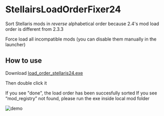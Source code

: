 # StellairsLoadOrderFixer24
Sort Stellaris mods in *reverse* alphabetical order because 2.4's mod load order is different from 2.3.3

Force load all incompatible mods (you can disable them manually in the launcher)

## How to use
Download [load_order_stellaris24.exe](https://github.com/haifengkao/StellairsLoadOrderFixer24/releases/download/1.1/load_order_stellaris24.exe)

Then double click it

If you see "done", the load order has been succesfully sorted
If you see “mod_registry” not found, please run the exe inside local mod folder

![demo](https://github.com/haifengkao/StellairsLoadOrderFixer24/blob/master/demo.jpg)
